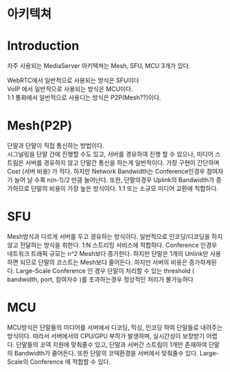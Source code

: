 # 아키텍쳐

# Introduction


자주 사용되는 MediaServer 아키텍쳐는 Mesh, SFU, MCU 3개가 있다. 

WebRTC에서 일반적으로 사용되는 방식은 SFU이다   
VoIP 에서 일반적으로 사용되는 방식은 MCU이다.   
1:1 통화에서 일반적으로 사용디는 방식은 P2P(Mesh??)이다.  


# Mesh(P2P)
단말과 단말이 직접 통신하는 방법이다.   
시그널링을 단말 간에 진행할 수도 있고, 서버를 경유하여 진행 할 수 있으나, 미디어 스트림은 서버를 경유하지 않고 단말간 통신을 하는게 일반적이다. 가장 구현이 간단하며 Cost (서버 비용) 가 적다. 하지만 Network Bandwidth는 Conference인경우 참여자가 늘어 날 수록 n(n-1)/2 만큼 
늘어난다. 또한, 단말의경우 Uplink의 Bandwidth가 증가하므로 단말의 비용이 가장 높은 방식이다.
1:1 또는 소규모 미디어 교환에 적합하다.

# SFU
Mesh방식과 다르게 서버를 두고 경유하는 방식이다. 일반적으로 인코딩/디코딩을 하지 않고 전달하는 방식을 취한다.
1:N 스트리밍 서비스에 적합하다.
Conference 인경우 네트워크 트래픽 규모는 n^2 Mesh보다 증가한다. 하지만 단말은 1개의 Unlink만 사용하면 되므로 단말의 코스트는 Mesh보다 줄어든다. 하지만 서버의 비용은 증가하게된다.
Large-Scale Conference 인 경우 단말이 처리할 수 있는 threshold ( bandwidth, port, 참여자수 )를 초과하는경우 정상적인 처리가 불가능하다

# MCU
MCU방식은 단말들의 미디어를 서버에서 디코딩, 믹싱, 인코딩 하여 단말들로 내려주는 방식이다. 따라서 서버에서의 CPU/GPU 부하가 발생하며, 실시간성이 보장받기 어렵다.
단말들의 코덱 지원에 맞춰줄수 있고, 단말과 서버간 스트림이 1개만 존재하여 단말의 Bandwidth가 줄어든다. 또한 단말의 코덱환경을 서버에서 맞춰줄수 있다. 
Large-Scale의 Conference 에 적합할 수 있다.
